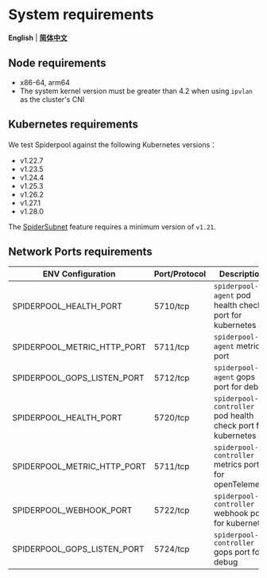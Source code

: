 # System requirements

**English** | [**简体中文**](./system-requirements-zh_CN.md)

## Node requirements

- x86-64, arm64
- The system kernel version must be greater than 4.2 when using `ipvlan` as the cluster's CNI

## Kubernetes requirements

We test Spiderpool against the following Kubernetes versions：

- v1.22.7
- v1.23.5
- v1.24.4
- v1.25.3
- v1.26.2
- v1.27.1
- v1.28.0

The [SpiderSubnet](./../spider-subnet.md) feature requires a minimum version of `v1.21`.

## Network Ports requirements

| ENV Configuration           | Port/Protocol | Description                                                  | Is Optional               |
|-----------------------------|---------------|--------------------------------------------------------------|---------------------------|
| SPIDERPOOL_HEALTH_PORT      | 5710/tcp      | `spiderpool-agent` pod health check port for kubernetes      | must                      |
| SPIDERPOOL_METRIC_HTTP_PORT | 5711/tcp      | `spiderpool-agent` metrics port                              | optional(default disable) |
| SPIDERPOOL_GOPS_LISTEN_PORT | 5712/tcp      | `spiderpool-agent` gops port for debug                       | optional(default enable)  |
| SPIDERPOOL_HEALTH_PORT      | 5720/tcp      | `spiderpool-controller` pod health check port for kubernetes | must                      |
| SPIDERPOOL_METRIC_HTTP_PORT | 5711/tcp      | `spiderpool-controller` metrics port for openTelemetry       | optional(default disable) |
| SPIDERPOOL_WEBHOOK_PORT     | 5722/tcp      | `spiderpool-controller` webhook port for kubernetes          | must                      |
| SPIDERPOOL_GOPS_LISTEN_PORT | 5724/tcp      | `spiderpool-controller` gops port for debug                  | optional(default enable)  |
